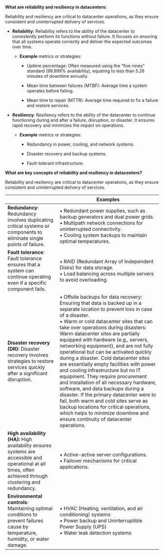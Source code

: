 **What are reliability and resiliency in datacenters:**

Reliability and resiliency are critical to datacenter operations, as they ensure consistent and uninterrupted delivery of services.

- **Reliability:** Reliability refers to the ability of the datacenter to consistently perform its functions without failure. It focuses on ensuring that all systems operate correctly and deliver the expected outcomes over time.

  - **Example** metrics or strategies: 

    - Uptime percentage: Often measured using the “five nines” standard (99.999% availability), equating to less than 5.26 minutes of downtime annually. 

    - Mean time between failures (MTBF): Average time a system operates before failing. 

    - Mean time to repair (MTTR): Average time required to fix a failure and restore services.

- **Resiliency**: Resiliency refers to the ability of the datacenter to continue functioning during and after a failure, disruption, or disaster. It ensures rapid recovery and minimizes the impact on operations.

  - **Example** metrics or strategies:

    - Redundancy in power, cooling, and network systems. 

    - Disaster recovery and backup systems. 

    - Fault-tolerant infrastructure.

**What are key concepts of reliability and resiliency in datacenters?**

Reliability and resiliency are critical to datacenter operations, as they ensure consistent and uninterrupted delivery of services.

|                                                              | Examples                                                     |
| ------------------------------------------------------------ | ------------------------------------------------------------ |
| **Redundancy**: Redundancy involves duplicating critical systems or components to eliminate single points of failure. | • Redundant power supplies, such as backup generators and dual power grids. <br />• Multipath network connections for uninterrupted connectivity. <br />• Cooling system backups to maintain optimal temperatures. |
| **Fault tolerance**: Fault tolerance ensures that a system can continue operating even if a specific component fails. | • RAID (Redundant Array of Independent Disks) for data storage. <br />• Load balancing across multiple servers to avoid overloading. |
| **Disaster recovery (DR):** Disaster recovery involves strategies to restore services quickly after a significant disruption. | • Offsite backups for data recovery: Ensuring that data is backed up in a separate location to prevent loss in case of a disaster. <br />• Warm or cold datacenter sites that can take over operations during disasters: Warm datacenter sites are partially equipped with hardware (e.g., servers, networking equipment), and are not fully operational but can be activated quickly during a disaster. Cold datacenter sites are essentially empty facilities with power and cooling infrastructure but no IT equipment. They require procurement and installation of all necessary hardware, software, and data backups during a disaster. If the primary datacenter were to fail, both warm and cold sites serve as backup locations for critical operations, which helps to minimize downtime and ensure continuity of datacenter operations. |
| **High availability (HA):** High availability ensures systems are accessible and operational at all times, often achieved through clustering and redundancy. | • Active-active server configurations. <br />• Failover mechanisms for critical applications. |
| **Environmental controls**: Maintaining optimal conditions to prevent failures cause by temperature, humidity, or water damage. | • HVAC (Heating, ventilation, and air conditioning) systems <br />• Power backup and Uninterruptible Power Supply (UPS) <br />• Water leak detection systems |